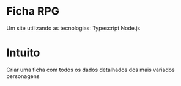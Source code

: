 # Ficha RPG

Um site utilizando as tecnologias:
Typescript
Node.js

# Intuito

Criar uma ficha com todos os dados detalhados dos mais variados personagens